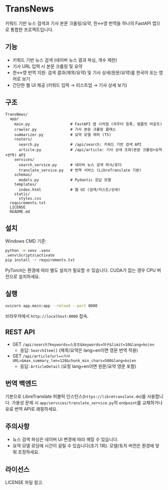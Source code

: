 # TransNews

키워드 기반 뉴스 검색과 기사 본문 크롤링/요약, 한↔영 번역을 하나의 FastAPI 앱으로 통합한 프로젝트입니다.

## 기능
- 키워드 기반 뉴스 검색 (네이버 뉴스 결과 파싱, 개수 제한)
- 기사 URL 입력 시 본문 크롤링 및 요약
- 한↔영 번역 지원: 검색 결과(제목/요약) 및 기사 상세(원문/요약)를 한국어 또는 영어로 보기
- 간단한 웹 UI 제공 (키워드 입력 → 리스트업 → 기사 상세 보기)

## 구조
```
TransNews/
  app/
    main.py                  # FastAPI 앱 시작점 (라우터 등록, 템플릿 마운트)
    crawler.py               # 기사 본문 크롤링 클래스
    summarizer.py            # 요약 모델 래퍼 (T5)
    routers/
      search.py              # /api/search: 키워드 기반 검색 API
      article.py             # /api/article: 기사 상세 조회(본문 크롤링+요약+번역) API
    services/
      search_service.py      # 네이버 뉴스 검색 파서/로더
      translate_service.py   # 번역 서비스 (LibreTranslate 기본)
    schemas/
      models.py              # Pydantic 응답 모델
    templates/
      index.html             # 웹 UI (검색/리스트/상세)
    static/
      styles.css
  requirements.txt
  LICENSE
  README.md
```

## 설치
Windows CMD 기준:
```bash
python -m venv .venv
.venv\Scripts\activate
pip install -r requirements.txt
```

PyTorch는 환경에 따라 별도 설치가 필요할 수 있습니다. CUDA가 없는 경우 CPU 버전으로 설치하세요.

## 실행
```bash
uvicorn app.main:app --reload --port 8000
```
브라우저에서 `http://localhost:8000` 접속.

## REST API
- GET `/api/search?keywords=스포츠&keywords=야구&limit=10&lang=ko|en`
  - 응답: `SearchItem[]` (제목/요약은 lang=en이면 영문 번역 적용)
- GET `/api/article?url=<기사URL>&max_summary_len=128&chunk_min_chars=500&lang=ko|en`
  - 응답: `ArticleDetail` (요청 lang=en이면 원문/요약 영문 포함)

## 번역 백엔드
기본으로 LibreTranslate 퍼블릭 인스턴스(`https://libretranslate.de`)를 사용합니다. 가용성 문제 시 `app/services/translate_service.py`의 `endpoint`를 교체하거나 유료 번역 API로 래핑하세요.

## 주의사항
- 뉴스 검색 파싱은 네이버 UI 변경에 따라 깨질 수 있습니다.
- 요약 모델 로딩에 시간이 걸릴 수 있습니다(초기 1회). 모델/토치 버전은 환경에 맞춰 조정하세요.

## 라이선스
LICENSE 파일 참고.


